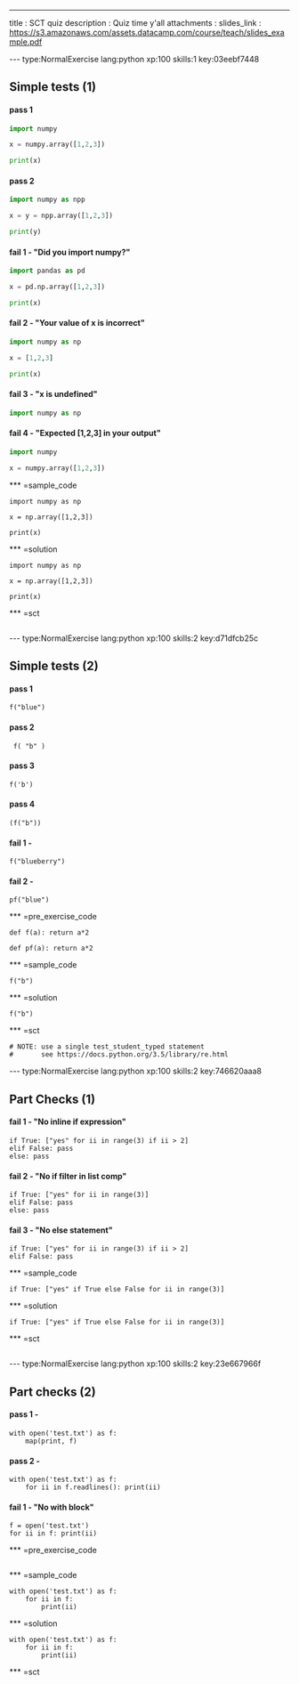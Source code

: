 ---
title       : SCT quiz
description : Quiz time y'all
attachments :
  slides_link : https://s3.amazonaws.com/assets.datacamp.com/course/teach/slides_example.pdf


--- type:NormalExercise lang:python xp:100 skills:1 key:03eebf7448
## Simple tests (1)

#### pass 1

```python
import numpy

x = numpy.array([1,2,3])

print(x)
```

#### pass 2

```python
import numpy as npp

x = y = npp.array([1,2,3])

print(y)
```

#### fail 1 - "Did you import numpy?"

```python
import pandas as pd

x = pd.np.array([1,2,3])

print(x)
```

#### fail 2 - "Your value of x is incorrect"

```python
import numpy as np

x = [1,2,3]

print(x)
```

#### fail 3 - "x is undefined"

```python
import numpy as np
```

#### fail 4 - "Expected [1,2,3] in your output"

```python
import numpy

x = numpy.array([1,2,3])
```

*** =sample_code
```{python}
import numpy as np

x = np.array([1,2,3])

print(x)
```

*** =solution
```{python}
import numpy as np

x = np.array([1,2,3])

print(x)
```

*** =sct
```{python}

```

--- type:NormalExercise lang:python xp:100 skills:2 key:d71dfcb25c
## Simple tests (2)

#### pass 1

```
f("blue")
```

#### pass 2

```
 f( "b" )
```

#### pass 3

```
f('b')
```

#### pass 4
```
(f("b"))
```

#### fail 1 -

```
f("blueberry")
```

#### fail 2 -

```
pf("blue")
```

*** =pre_exercise_code
```{python}
def f(a): return a*2

def pf(a): return a*2

```

*** =sample_code
```{python}
f("b")
```

*** =solution
```{python}
f("b")
```

*** =sct
```{python}
# NOTE: use a single test_student_typed statement
#       see https://docs.python.org/3.5/library/re.html

```

--- type:NormalExercise lang:python xp:100 skills:2 key:746620aaa8
## Part Checks (1)

#### fail 1 - "No inline if expression"

```
if True: ["yes" for ii in range(3) if ii > 2]
elif False: pass
else: pass
```

#### fail 2 - "No if filter in list comp"

```
if True: ["yes" for ii in range(3)]
elif False: pass
else: pass
```

#### fail 3 - "No else statement"

```
if True: ["yes" for ii in range(3) if ii > 2]
elif False: pass
```

*** =sample_code
```{python}
if True: ["yes" if True else False for ii in range(3)]
```

*** =solution
```{python}
if True: ["yes" if True else False for ii in range(3)]
```

*** =sct
```{python}

```

--- type:NormalExercise lang:python xp:100 skills:2 key:23e667966f
## Part checks (2)

#### pass 1 -

```
with open('test.txt') as f:
    map(print, f)
```

#### pass 2 - 

```
with open('test.txt') as f:
    for ii in f.readlines(): print(ii)
```

#### fail 1 - "No with block"

```
f = open('test.txt')
for ii in f: print(ii)
```


*** =pre_exercise_code
```{python}

```

*** =sample_code
```{python}
with open('test.txt') as f:
    for ii in f:
        print(ii)
```

*** =solution
```{python}
with open('test.txt') as f:
    for ii in f:
        print(ii)
```

*** =sct
```{python}
```
